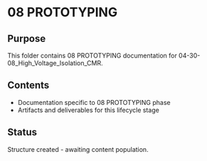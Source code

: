 # 08 PROTOTYPING

## Purpose
This folder contains 08 PROTOTYPING documentation for 04-30-08_High_Voltage_Isolation_CMR.

## Contents
- Documentation specific to 08 PROTOTYPING phase
- Artifacts and deliverables for this lifecycle stage

## Status
Structure created - awaiting content population.
